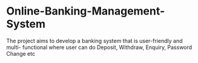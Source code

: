 # Online-Banking-Management-System
The project aims to develop a banking system that is user-friendly and multi- functional where user can do Deposit, Withdraw, Enquiry, Password Change etc
